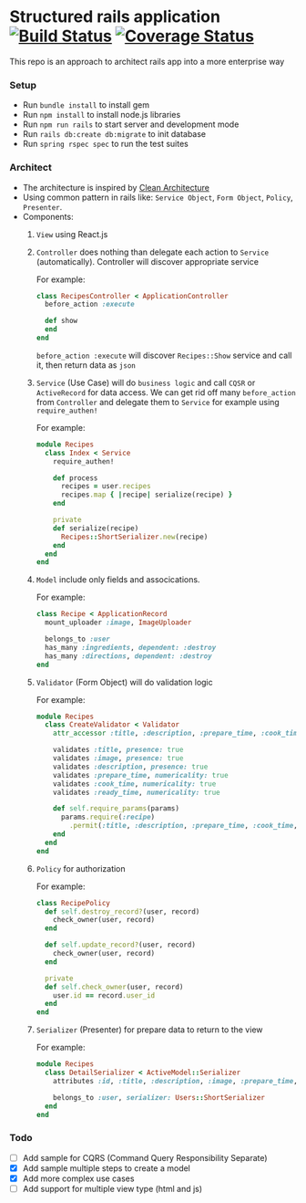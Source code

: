 # Structured rails application [![Build Status](https://travis-ci.org/nongdenchet/structured_rails_app.svg?branch=master)](https://travis-ci.org/nongdenchet/structured_rails_app) [![Coverage Status](https://coveralls.io/repos/github/nongdenchet/structured_rails_app/badge.svg?branch=master)](https://coveralls.io/github/nongdenchet/structured_rails_app?branch=master)
This repo is an approach to architect rails app into a more enterprise way

### Setup
- Run `bundle install` to install gem
- Run `npm install` to install node.js libraries
- Run `npm run rails` to start server and development mode
- Run `rails db:create db:migrate` to init database
- Run `spring rspec spec` to run the test suites

### Architect
- The architecture is inspired by [Clean Architecture](https://8thlight.com/blog/uncle-bob/2012/08/13/the-clean-architecture.html)
- Using common pattern in rails like: `Service Object`, `Form Object`, `Policy`, `Presenter`.
- Components:
    1. `View` using React.js
    2. `Controller` does nothing than delegate each action to `Service` (automatically). Controller will discover appropriate service
        
        For example:
        ```ruby
        class RecipesController < ApplicationController
          before_action :execute  
        
          def show
          end
        end
        ```
        `before_action :execute` will discover `Recipes::Show` service and call it, then return data as `json`
    3. `Service` (Use Case) will do `business logic` and call `CQSR` or `ActiveRecord` for data access. We can get rid off many `before_action` from `Controller` and delegate them to `Service` for example using `require_authen!`
    
        For example:
        ```ruby
        module Recipes
          class Index < Service
            require_authen!
        
            def process
              recipes = user.recipes
              recipes.map { |recipe| serialize(recipe) }
            end
        
            private
            def serialize(recipe)
              Recipes::ShortSerializer.new(recipe)
            end
          end
        end
        ```
    4. `Model` include only fields and assocications.
        
        For example:
        ```ruby
        class Recipe < ApplicationRecord
          mount_uploader :image, ImageUploader
        
          belongs_to :user
          has_many :ingredients, dependent: :destroy
          has_many :directions, dependent: :destroy
        end
        ```
    5. `Validator` (Form Object) will do validation logic
        
        For example:
        ```ruby
        module Recipes
          class CreateValidator < Validator
            attr_accessor :title, :description, :prepare_time, :cook_time, :ready_time, :image
        
            validates :title, presence: true
            validates :image, presence: true
            validates :description, presence: true
            validates :prepare_time, numericality: true
            validates :cook_time, numericality: true
            validates :ready_time, numericality: true
        
            def self.require_params(params)
              params.require(:recipe)
                .permit(:title, :description, :prepare_time, :cook_time, :ready_time, :image)
            end
          end
        end
        ```
    6. `Policy` for authorization
        
        For example:
        ```ruby
        class RecipePolicy
          def self.destroy_record?(user, record)
            check_owner(user, record)
          end
        
          def self.update_record?(user, record)
            check_owner(user, record)
          end
        
          private
          def self.check_owner(user, record)
            user.id == record.user_id
          end
        end
        ```
    7. `Serializer` (Presenter) for prepare data to return to the view
        
        For example:
        ```ruby
        module Recipes
          class DetailSerializer < ActiveModel::Serializer
            attributes :id, :title, :description, :image, :prepare_time, :cook_time, :ready_time
        
            belongs_to :user, serializer: Users::ShortSerializer
          end
        end
        ```

### Todo
- [ ] Add sample for CQRS (Command Query Responsibility Separate)
- [x] Add sample multiple steps to create a model
- [x] Add more complex use cases
- [ ] Add support for multiple view type (html and js)
